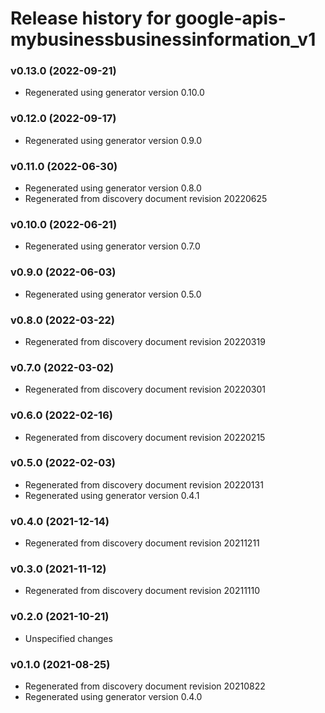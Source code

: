 # Release history for google-apis-mybusinessbusinessinformation_v1

### v0.13.0 (2022-09-21)

* Regenerated using generator version 0.10.0

### v0.12.0 (2022-09-17)

* Regenerated using generator version 0.9.0

### v0.11.0 (2022-06-30)

* Regenerated using generator version 0.8.0
* Regenerated from discovery document revision 20220625

### v0.10.0 (2022-06-21)

* Regenerated using generator version 0.7.0

### v0.9.0 (2022-06-03)

* Regenerated using generator version 0.5.0

### v0.8.0 (2022-03-22)

* Regenerated from discovery document revision 20220319

### v0.7.0 (2022-03-02)

* Regenerated from discovery document revision 20220301

### v0.6.0 (2022-02-16)

* Regenerated from discovery document revision 20220215

### v0.5.0 (2022-02-03)

* Regenerated from discovery document revision 20220131
* Regenerated using generator version 0.4.1

### v0.4.0 (2021-12-14)

* Regenerated from discovery document revision 20211211

### v0.3.0 (2021-11-12)

* Regenerated from discovery document revision 20211110

### v0.2.0 (2021-10-21)

* Unspecified changes

### v0.1.0 (2021-08-25)

* Regenerated from discovery document revision 20210822
* Regenerated using generator version 0.4.0

